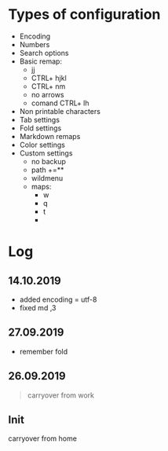
# Types of configuration
- Encoding
- Numbers
- Search options
- Basic remap:
    * jj
    * CTRL+ hjkl
    * CTRL+ nm
    * no arrows
    * comand CTRL+ lh
- Non printable characters
- Tab settings
- Fold settings
- Markdown remaps
- Color settings
- Custom settings
    * no backup
    * path +=\*\*
    * wildmenu
    * maps:
        - <leader>w
        - <leader>q
        - <leader>t
        - <Space><Space>

# Log
## 14.10.2019
- added encoding = utf-8
- fixed md ,3

## 27.09.2019
- remember fold

## 26.09.2019
> carryover from work

## Init
carryover from home

